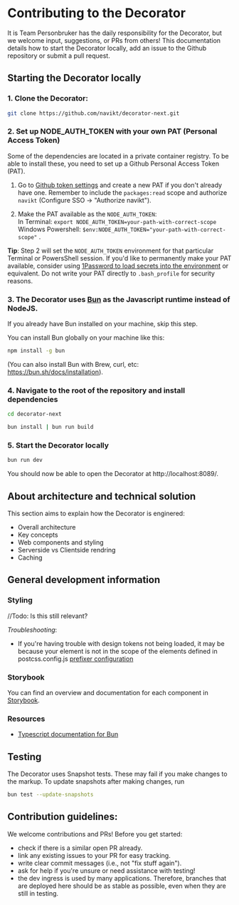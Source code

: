 # Contributing to the Decorator
It is Team Personbruker has the daily responsibility for the Decorator, but we welcome input, suggestions, or PRs from others! This documentation details how to start the Decorator locally, add an issue to the Github repository or submit a pull request.

## Starting the Decorator locally

### 1. Clone the Decorator:

  ```bash
  git clone https://github.com/navikt/decorator-next.git
  ```

### 2. Set up NODE_AUTH_TOKEN with your own PAT (Personal Access Token)
Some of the dependencies are located in a private container registry. To be able to install these, you need to set up a Github Personal Access Token (PAT).

1. Go to [Github token settings](https://github.com/settings/tokens) and create a new PAT if you don't already have one. Remember to include the `packages:read` scope and authorize ```navikt``` (Configure SSO -> "Authorize navikt").

2. Make the PAT available as the `NODE_AUTH_TOKEN`:<br>In Terminal: `export NODE_AUTH_TOKEN=your-path-with-correct-scope`<br>Windows Powershell: `$env:NODE_AUTH_TOKEN="your-path-with-correct-scope"`
.

**Tip**: Step 2 will set the `NODE_AUTH_TOKEN` environment for that particular Terminal or PowersShell session. If you'd like to permanently make your PAT available, consider using [1Password to load secrets into the environment](https://developer.1password.com/docs/cli/secrets-environment-variables/) or equivalent. Do not write your PAT directly to `.bash_profile` for security reasons.

### 3. The Decorator uses [Bun](https://bun.sh) as the Javascript runtime instead of NodeJS.
If you already have Bun installed on your machine, skip this step.

You can install Bun globally on your machine like this:

  ```bash
  npm install -g bun
  ```

(You can also install Bun with Brew, curl, etc: https://bun.sh/docs/installation).


### 4. Navigate to the root of the repository and install dependencies

  ```bash
  cd decorator-next

  bun install | bun run build
  ```

### 5. Start the Decorator locally

  ```bash
  bun run dev
  ```

You should now be able to open the Decorator at http://localhost:8089/.

## About architecture and technical solution
This section aims to explain how the Decorator is enginered:
- Overall architecture
- Key concepts
- Web components and styling
- Serverside vs Clientside rendring
- Caching

## General development information

### Styling

//Todo: Is this still relevant?

_Troubleshooting_:

-   If you're having trouble with design tokens not being loaded, it may be because your element is not in the scope of the elements defined in postcss.config.js [prefixer configuration](https://github.com/navikt/decorator-next/blob/main/packages/client/postcss.config.js)

### Storybook
You can find an overview and documentation for each component in
[Storybook](https://navikt.github.io/decorator-next/?path=/docs/feedback-success--docs).

### Resources

-   [Typescript documentation for Bun](https://bun.sh/docs/typescript)

## Testing
The Decorator uses Snapshot tests. These may fail if you make changes to the markup. To update snapshots after making changes, run

```bash
bun test --update-snapshots
```

## Contribution guidelines:

We welcome contributions and PRs! Before you get started:

- check if there is a similar open PR already.
- link any existing issues to your PR for easy tracking.
- write clear commit messages (i.e., not "fix stuff again").
- ask for help if you're unsure or need assistance with testing!
- the dev ingress is used by many applications. Therefore, branches that are deployed here should be as stable as possible, even when they are still in testing.

